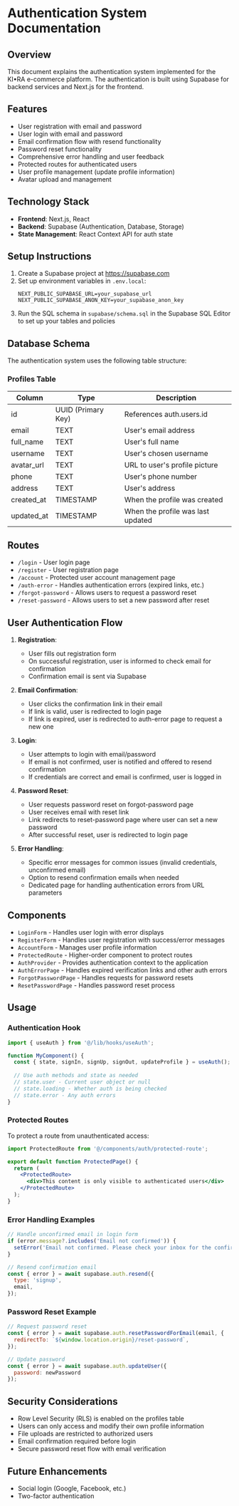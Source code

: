 # Authentication System Documentation

## Overview

This document explains the authentication system implemented for the KI•RA e-commerce platform. The authentication is built using Supabase for backend services and Next.js for the frontend.

## Features

- User registration with email and password
- User login with email and password
- Email confirmation flow with resend functionality
- Password reset functionality
- Comprehensive error handling and user feedback
- Protected routes for authenticated users
- User profile management (update profile information)
- Avatar upload and management

## Technology Stack

- **Frontend**: Next.js, React
- **Backend**: Supabase (Authentication, Database, Storage)
- **State Management**: React Context API for auth state

## Setup Instructions

1. Create a Supabase project at https://supabase.com
2. Set up environment variables in `.env.local`:
   ```
   NEXT_PUBLIC_SUPABASE_URL=your_supabase_url
   NEXT_PUBLIC_SUPABASE_ANON_KEY=your_supabase_anon_key
   ```
3. Run the SQL schema in `supabase/schema.sql` in the Supabase SQL Editor to set up your tables and policies

## Database Schema

The authentication system uses the following table structure:

### Profiles Table

| Column      | Type               | Description                              |
|-------------|-------------------|------------------------------------------|
| id          | UUID (Primary Key) | References auth.users.id                 |
| email       | TEXT               | User's email address                     |
| full_name   | TEXT               | User's full name                         |
| username    | TEXT               | User's chosen username                   |
| avatar_url  | TEXT               | URL to user's profile picture            |
| phone       | TEXT               | User's phone number                      |
| address     | TEXT               | User's address                           |
| created_at  | TIMESTAMP          | When the profile was created             |
| updated_at  | TIMESTAMP          | When the profile was last updated        |

## Routes

- `/login` - User login page
- `/register` - User registration page
- `/account` - Protected user account management page
- `/auth-error` - Handles authentication errors (expired links, etc.)
- `/forgot-password` - Allows users to request a password reset
- `/reset-password` - Allows users to set a new password after reset

## User Authentication Flow

1. **Registration**:
   - User fills out registration form
   - On successful registration, user is informed to check email for confirmation
   - Confirmation email is sent via Supabase

2. **Email Confirmation**:
   - User clicks the confirmation link in their email
   - If link is valid, user is redirected to login page
   - If link is expired, user is redirected to auth-error page to request a new one

3. **Login**:
   - User attempts to login with email/password
   - If email is not confirmed, user is notified and offered to resend confirmation
   - If credentials are correct and email is confirmed, user is logged in

4. **Password Reset**:
   - User requests password reset on forgot-password page
   - User receives email with reset link
   - Link redirects to reset-password page where user can set a new password
   - After successful reset, user is redirected to login page

5. **Error Handling**:
   - Specific error messages for common issues (invalid credentials, unconfirmed email)
   - Option to resend confirmation emails when needed
   - Dedicated page for handling authentication errors from URL parameters

## Components

- `LoginForm` - Handles user login with error displays
- `RegisterForm` - Handles user registration with success/error messages
- `AccountForm` - Manages user profile information
- `ProtectedRoute` - Higher-order component to protect routes
- `AuthProvider` - Provides authentication context to the application
- `AuthErrorPage` - Handles expired verification links and other auth errors
- `ForgotPasswordPage` - Handles requests for password resets
- `ResetPasswordPage` - Handles password reset process

## Usage

### Authentication Hook

```jsx
import { useAuth } from '@/lib/hooks/useAuth';

function MyComponent() {
  const { state, signIn, signUp, signOut, updateProfile } = useAuth();
  
  // Use auth methods and state as needed
  // state.user - Current user object or null
  // state.loading - Whether auth is being checked
  // state.error - Any auth errors
}
```

### Protected Routes

To protect a route from unauthenticated access:

```jsx
import ProtectedRoute from '@/components/auth/protected-route';

export default function ProtectedPage() {
  return (
    <ProtectedRoute>
      <div>This content is only visible to authenticated users</div>
    </ProtectedRoute>
  );
}
```

### Error Handling Examples

```jsx
// Handle unconfirmed email in login form
if (error.message?.includes('Email not confirmed')) {
  setError('Email not confirmed. Please check your inbox for the confirmation link or click below to resend.');
}

// Resend confirmation email
const { error } = await supabase.auth.resend({
  type: 'signup',
  email,
});
```

### Password Reset Example

```jsx
// Request password reset
const { error } = await supabase.auth.resetPasswordForEmail(email, {
  redirectTo: `${window.location.origin}/reset-password`,
});

// Update password
const { error } = await supabase.auth.updateUser({
  password: newPassword
});
```

## Security Considerations

- Row Level Security (RLS) is enabled on the profiles table
- Users can only access and modify their own profile information
- File uploads are restricted to authorized users
- Email confirmation required before login
- Secure password reset flow with email verification

## Future Enhancements

- Social login (Google, Facebook, etc.)
- Two-factor authentication 